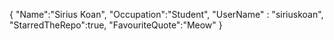 {
    "Name":"Sirius Koan",
    "Occupation":"Student",
    "UserName" : "siriuskoan",
    "StarredTheRepo":true,
    "FavouriteQuote":"Meow"
}
